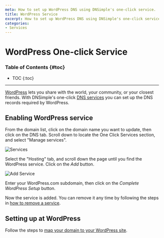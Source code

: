 ```yaml
---
meta: How to set up WordPress DNS using DNSimple's one-click service.
title: WordPress Service
excerpt: How to set up WordPress DNS using DNSimple's one-click service.
categories:
- Services
---
```


# WordPress One-click Service

### Table of Contents {#toc}

* TOC
{:toc}

---

[WordPress](http://wordpress.com) lets you share with the world, your community, or your closest friends. With DNSimple's one-click [DNS services](/categories/services/) you can set up the DNS records required by WordPress.


## Enabling WordPress service

From the domain list, click on the domain name you want to update, then click on the DNS tab. Scroll down to locate the One Click Services section, and select "Manage services".

![Services](/files/services-dns-page-add.png)

Select the "Hosting" tab, and scroll down the page until you find the WordPress service. Click on the *Add* button.

![Add Service](/files/services-wordpress.png)

Enter your WordPress.com subdomain, then click on the *Complete WordPress Setup* button.

Now the service is added. You can remove it any time by following the steps in [how to remove a service](/articles/services/#removing-services).


## Setting up at WordPress

Follow the steps to [map your domain to your WordPress site](https://wordpress.com/support/domains/map-existing-domain/).
